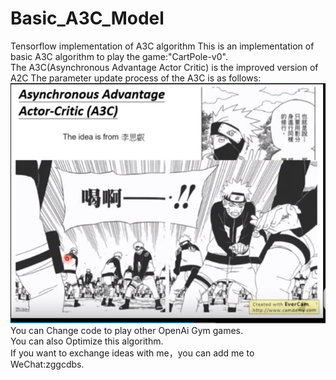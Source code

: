# Basic_A3C_Model
Tensorflow implementation of A3C algorithm
This is an implementation of basic A3C algorithm to play the game:"CartPole-v0".    
The A3C(Asynchronous Advantage Actor Critic) is the improved version of A2C
The parameter update process of the A3C is as follows:   
![image](https://github.com/TangLaoDA/Basic_A2C_model/blob/master/PPT/7.png)    
You can Change code to play other OpenAi Gym games.  
You can also Optimize this algorithm.  
If you want to exchange ideas with me，you can add me to WeChat:zggcdbs. 

